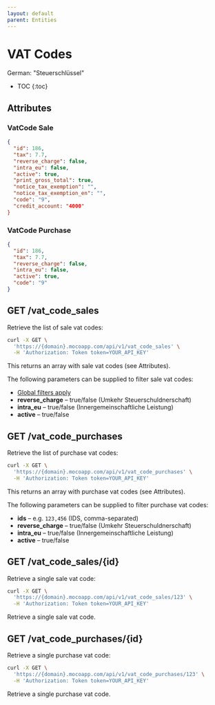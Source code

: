 ```yaml
---
layout: default
parent: Entities
---
```


# VAT Codes

German: "Steuerschlüssel"

- TOC
{:toc}

## Attributes

### VatCode Sale

```json
{
  "id": 186,
  "tax": 7.7,
  "reverse_charge": false,
  "intra_eu": false,
  "active": true,
  "print_gross_total": true,
  "notice_tax_exemption": "",
  "notice_tax_exemption_en": "",
  "code": "9",
  "credit_account: "4000"
}
```

### VatCode Purchase

```json
{
  "id": 186,
  "tax": 7.7,
  "reverse_charge": false,
  "intra_eu": false,
  "active": true,
  "code": "9"
}
```

## GET /vat_code_sales

Retrieve the list of sale vat codes:

```bash
curl -X GET \
  'https://{domain}.mocoapp.com/api/v1/vat_code_sales' \
  -H 'Authorization: Token token=YOUR_API_KEY'
```

This returns an array with sale vat codes (see Attributes).

The following parameters can be supplied to filter sale vat codes:

- [Global filters apply](../entities#global-filters)
- **reverse_charge** – true/false (Umkehr Steuerschuldnerschaft)
- **intra_eu** – true/false (Innergemeinschaftliche Leistung)
- **active** – true/false

## GET /vat_code_purchases

Retrieve the list of purchase vat codes:

```bash
curl -X GET \
  'https://{domain}.mocoapp.com/api/v1/vat_code_purchases' \
  -H 'Authorization: Token token=YOUR_API_KEY'
```

This returns an array with purchase vat codes (see Attributes).

The following parameters can be supplied to filter purchase vat codes:

- **ids** – e.g. `123,456` (IDS, comma-separated)
- **reverse_charge** – true/false (Umkehr Steuerschuldnerschaft)
- **intra_eu** – true/false (Innergemeinschaftliche Leistung)
- **active** – true/false

## GET /vat_code_sales/{id}

Retrieve a single sale vat code:

```bash
curl -X GET \
  'https://{domain}.mocoapp.com/api/v1/vat_code_sales/123' \
  -H 'Authorization: Token token=YOUR_API_KEY'
```

Retrieve a single sale vat code.

## GET /vat_code_purchases/{id}

Retrieve a single purchase vat code:

```bash
curl -X GET \
  'https://{domain}.mocoapp.com/api/v1/vat_code_purchases/123' \
  -H 'Authorization: Token token=YOUR_API_KEY'
```

Retrieve a single purchase vat code.
